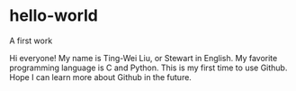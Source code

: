 # hello-world
A first work

Hi everyone!
My name is Ting-Wei Liu, or Stewart in English.
My favorite programming language is C and Python.
This is my first time to use Github.
Hope I can learn more about Github in the future.
